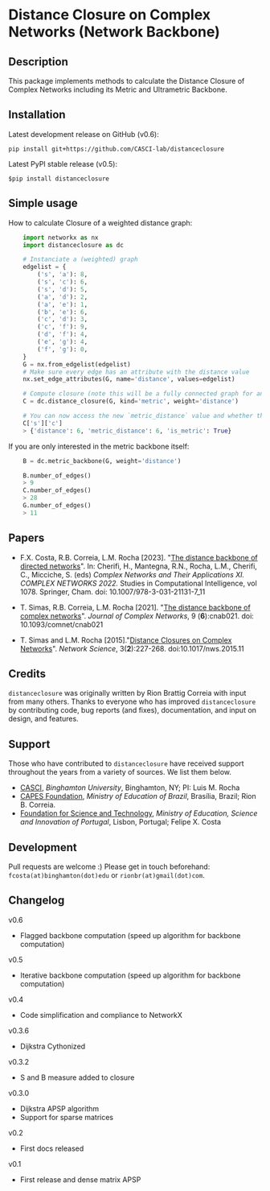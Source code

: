 Distance Closure on Complex Networks (Network Backbone)
=======================================================


Description
-------------

This package implements methods to calculate the Distance Closure of Complex Networks including its Metric and Ultrametric Backbone.


Installation
---------------

Latest development release on GitHub (v0.6):

```
pip install git+https://github.com/CASCI-lab/distanceclosure
```

Latest PyPI stable release (v0.5):

```
$pip install distanceclosure
```


Simple usage
------------

How to calculate Closure of a weighted distance graph:

```python
    import networkx as nx
    import distanceclosure as dc

    # Instanciate a (weighted) graph
    edgelist = {
        ('s', 'a'): 8,
        ('s', 'c'): 6,
        ('s', 'd'): 5,
        ('a', 'd'): 2,
        ('a', 'e'): 1,
        ('b', 'e'): 6,
        ('c', 'd'): 3,
        ('c', 'f'): 9,
        ('d', 'f'): 4,
        ('e', 'g'): 4,
        ('f', 'g'): 0,
    }
    G = nx.from_edgelist(edgelist)
    # Make sure every edge has an attribute with the distance value
    nx.set_edge_attributes(G, name='distance', values=edgelist)

    # Compute closure (note this will be a fully connected graph for an undirected connected component. It can be slow for large graphs)
    C = dc.distance_closure(G, kind='metric', weight='distance')

    # You can now access the new `metric_distance` value and whether the edge is part of the metric backbone.
    C['s']['c']
    > {'distance': 6, 'metric_distance': 6, 'is_metric': True}
```

If you are only interested in the metric backbone itself:

```python
    B = dc.metric_backbone(G, weight='distance')

    B.number_of_edges()
    > 9
    C.number_of_edges()
    > 28
    G.number_of_edges()
    > 11
```

Papers
-------

- F.X. Costa, R.B. Correia, L.M. Rocha [2023]. "[The distance backbone of directed networks](https://link.springer.com/chapter/10.1007/978-3-031-21131-7_11)". In: Cherifi, H., Mantegna, R.N., Rocha, L.M., Cherifi, C., Micciche, S. (eds) *Complex Networks and Their Applications XI. COMPLEX NETWORKS 2022.* Studies in Computational Intelligence, vol 1078. Springer, Cham. doi: 10.1007/978-3-031-21131-7_11

- T. Simas, R.B. Correia, L.M. Rocha [2021]. "[The distance backbone of complex networks](https://academic.oup.com/comnet/article/9/6/cnab021/6403661)". *Journal of Complex Networks*, 9 (**6**):cnab021. doi: 10.1093/comnet/cnab021

- T. Simas and L.M. Rocha [2015]."[Distance Closures on Complex Networks](http://www.informatics.indiana.edu/rocha/publications/NWS14.php)". *Network Science*, 3(**2**):227-268. doi:10.1017/nws.2015.11


Credits
--------

``distanceclosure`` was originally written by Rion Brattig Correia with input from many others. Thanks to everyone who has improved ``distanceclosure`` by contributing code, bug reports (and fixes), documentation, and input on design, and features.


Support
-------

Those who have contributed to ``distanceclosure`` have received support throughout the years from a variety of sources.  We list them below.

- [CASCI](https://casci.binghamton.edu/casci.php), _Binghamton University_, Binghamton, NY; PI: Luis M. Rocha
- [CAPES Foundation](https://www.gov.br/capes/pt-br), _Ministry of Education of Brazil_, Brasília, Brazil; Rion B. Correia.
- [Foundation for Science and Technology](https://www.fct.pt/en/), _Ministry of Education, Science and Innovation of Portugal_, Lisbon, Portugal; Felipe X. Costa

Development
-----------

Pull requests are welcome :) Please get in touch beforehand: `fcosta(at)binghamton(dot)edu` or `rionbr(at)gmail(dot)com`.


Changelog
---------

v0.6
- Flagged backbone computation (speed up algorithm for backbone computation)

v0.5
- Iterative backbone computation (speed up algorithm for backbone computation)

v0.4
- Code simplification and compliance to NetworkX

v0.3.6
- Dijkstra Cythonized

v0.3.2
- S and B measure added to closure

v0.3.0
- Dijkstra APSP algorithm
- Support for sparse matrices

v0.2
- First docs released

v0.1
- First release and dense matrix APSP